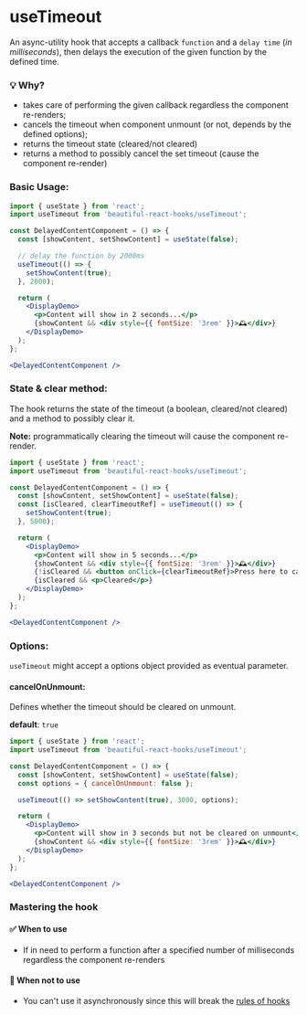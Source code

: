 # useTimeout

An async-utility hook that accepts a callback `function` and a `delay time` (*in milliseconds*), then delays the execution of the given
function by the defined time.

### 💡 Why?

- takes care of performing the given callback regardless the component re-renders;
- cancels the timeout when component unmount (or not, depends by the defined options);
- returns the timeout state (cleared/not cleared)
- returns a method to possibly cancel the set timeout (cause the component re-render)

### Basic Usage:

```jsx harmony
import { useState } from 'react';
import useTimeout from 'beautiful-react-hooks/useTimeout';

const DelayedContentComponent = () => {
  const [showContent, setShowContent] = useState(false);

  // delay the function by 2000ms
  useTimeout(() => {
    setShowContent(true);
  }, 2000);

  return (
    <DisplayDemo>
      <p>Content will show in 2 seconds...</p>
      {showContent && <div style={{ fontSize: '3rem' }}>🕰</div>}
    </DisplayDemo>
  );
};

<DelayedContentComponent />
```

### State & clear method:

The hook returns the state of the timeout (a boolean, cleared/not cleared) and a method to possibly clear it.

**Note:** programmatically clearing the timeout will cause the component re-render.

```jsx harmony
import { useState } from 'react';
import useTimeout from 'beautiful-react-hooks/useTimeout';

const DelayedContentComponent = () => {
  const [showContent, setShowContent] = useState(false);
  const [isCleared, clearTimeoutRef] = useTimeout(() => {
    setShowContent(true);
  }, 5000);

  return (
    <DisplayDemo>
      <p>Content will show in 5 seconds...</p>
      {showContent && <div style={{ fontSize: '3rem' }}>🕰</div>}
      {!isCleared && <button onClick={clearTimeoutRef}>Press here to cancel timeout</button>}
      {isCleared && <p>Cleared</p>}
    </DisplayDemo>
  );
};

<DelayedContentComponent />
```

### Options:

`useTimeout` might accept a options object provided as eventual parameter.

#### cancelOnUnmount:

Defines whether the timeout should be cleared on unmount.

**default**: `true`

```jsx harmony
import { useState } from 'react';
import useTimeout from 'beautiful-react-hooks/useTimeout';

const DelayedContentComponent = () => {
  const [showContent, setShowContent] = useState(false);
  const options = { cancelOnUnmount: false };

  useTimeout(() => setShowContent(true), 3000, options);

  return (
    <DisplayDemo>
      <p>Content will show in 3 seconds but not be cleared on unmount</p>
      {showContent && <div style={{ fontSize: '3rem' }}>🕰</div>}
    </DisplayDemo>
  );
};

<DelayedContentComponent />
```

### Mastering the hook

#### ✅ When to use

- If in need to perform a function after a specified number of milliseconds regardless the component re-renders

#### 🛑 When not to use

- You can't use it asynchronously since this will break the [rules of hooks](https://reactjs.org/docs/hooks-rules.html)
